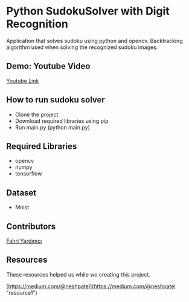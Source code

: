 # Python SudokuSolver with Digit Recognition 

Application that solves sudoku using python and opencv. Backtracking algorithm used when solving the recognized sudoku images.

## Demo: Youtube Video

[Youtube Link](https://www.youtube.com/watch?v=vAqjE539V70&feature=youtu.be)

## How to run sudoku solver
* Clone the project
* Download required libraries using pip
* Run main.py (python main.py)

## Required Libraries
* opencv
* numpy
* tensorflow

## Dataset

* Mnist

## Contributors
[Fahri Yardımcı](https://github.com/ffahri)


## Resources
These resources helped us while we creating this project.

[https://medium.com/@neshpatel](https://medium.com/@neshpatel "resource1")
